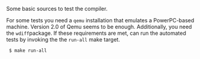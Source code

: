 Some basic sources to test the compiler.

For some tests you need a ```qemu``` installation that emulates a
PowerPC-based machine. Version 2.0 of Qemu seems to be enough.
Additionally, you need the ```wdiff```package. If these
requirements are met, can run the automated tests by invoking
the the ```run-all``` make target.
```
 $ make run-all
```
